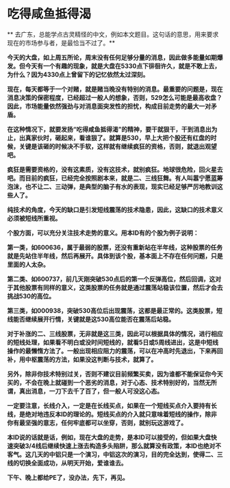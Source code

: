吃得咸鱼抵得渴
====

			

** 去广东，总能学点古灵精怪的中文，例如本文题目。这句话的意思，用来要求现在的市场参与者，是最恰当不过了。**

**今天的大盘，如上周五所论，周末没有任何足够分量的消息，因此做多能量如期爆发。但今天有一个有趣的现象，就是大盘在5330点下徘徊许久，就是不敢上去，为什么？因为4330点上曾留下的记忆依然太过深刻。**

**现在，每天都等于一个对赌，就是赌当晚没有特别的消息。最重要的问题是，现在消息决策的保密程度，已经超过一般人的想象，否则，529怎么可能是最高收盘？因此，市场能量依然强劲与对消息面突发性的担忧，构成目前走势的最大一对矛盾。**

**在这种情况下，就要发扬“吃得咸鱼抵得渴”的精神，要干就狠干，干到消息出为止，出真家伙时，砸起来，看谁狠了。就算是530，早上大把个股还有红盘的时候，关键是该砸的时候决不手软，这样就有继续疯狂的资格，否则，就退出观望吧。**

**疯狂是需要资格的，没有这素质，没有这技术，就别疯狂。地球很危险，回火星去吧。而目前的疯狂，已经完全按照剧本来，就是二、三线狂舞。有人叫嚣宁愿蓝筹泡沫，也不让二、三动弹，是典型的脑子有水的表现，现实已经足够严厉地教训这些人了。**

**纯技术的角度，今天的缺口是引发短线震荡的技术隐患，因此，这缺口的技术意义必须被短线所重视。**

**个股方面，可以充分关注技术走势的意义。用本ID有的个股为例子说明：**

**第一类，如600636，属于最弱的股票，还没有重新站在半年线，这种股票的任务就是先站住半年线，然后再展开。具体到该个股，基本面上不存在任何问题，只是里面的人太杂。**

**第二类、如600737，前几天刚突破530点后的第一个反弹高位，然后回调，这对于其他股票有同样的意义，这类股票的任务就是通过震荡站稳该位置，然后才会去挑战530的高位。**

**第三类，如000938，突破530高位后出现震荡，这都是最正常的。这类股票，短线能否继续展开行情，关键就是这530高位能否在震荡后站稳。**

**对于补涨的二、三线股票，无非就是这三类，因此可以根据具体的情况，进行相应的短线处理，如果看不明白或没时间短线的，就看5日或5周线进出，这是中短线操作的最懒惰方法了。一般出现相应阻力的震荡，可以在冲高时先退出，下来再回补，用中枢震荡的方法，如果没这判断与技术，就算了。**

**另外，除非你技术特别过关，否则不建议目前频繁买卖，因为谁都不能保证你今天买的，不会在晚上就碰到一个恶劣的消息，对于心态、技术特别好的，当然无所谓，真出消息，一刀下去千了百了，但一般人可没这心态。**

**一定要注意，长线介入，一定是在长线买点，如果在一个短线买点介入要持有长线，是绝对地违反本ID的理论的。短线买点的介入就只意味着短线的操作，除非你有最坚强的意志，任何牢底都可以坐穿，否则，就别玩这游戏了。**

**本ID说的话就是话，例如，现在大盘的走势，是本ID可以接受的，但如果大盘快速突破3/4线后继续快速上涨去构造多头陷阱，那么就算没有政策，本ID也绝对不客气。这几天的中铝只是一个演习，中铝这次的演习，目的完全达到，使得二、三线的切换全面成功，从明天开始，爱谁谁去。**

**下午、晚上都给PE了，没办法，先下，再见。**
